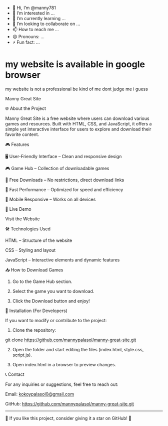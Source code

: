 - 👋 Hi, I’m @manny781
- 👀 I’m interested in ...
- 🌱 I’m currently learning ...
- 💞️ I’m looking to collaborate on ...
- 📫 How to reach me ...
- 😄 Pronouns: ...
- ⚡ Fun fact: ...

<!---
manny781/manny781 is a ✨ special ✨ repository because its `README.md` (this file) appears on your GitHub profile.
You can click the Preview link to take a look at your changes.
--->
# my website is available in google browser 
my website is not a professional be kind of me
dont judge me i guess 

Manny Great Site

🌐 About the Project

Manny Great Site is a free website where users can download various games and resources. Built with HTML, CSS, and JavaScript, it offers a simple yet interactive interface for users to explore and download their favorite content.

🎮 Features

🖥️ User-Friendly Interface – Clean and responsive design

🎮 Game Hub – Collection of downloadable games

📂 Free Downloads – No restrictions, direct download links

🚀 Fast Performance – Optimized for speed and efficiency

📱 Mobile Responsive – Works on all devices


🔗 Live Demo

Visit the Website

🛠️ Technologies Used

HTML – Structure of the website

CSS – Styling and layout

JavaScript – Interactive elements and dynamic features


📥 How to Download Games

1. Go to the Game Hub section.


2. Select the game you want to download.


3. Click the Download button and enjoy!



📌 Installation (For Developers)

If you want to modify or contribute to the project:

1. Clone the repository:

git clone https://github.com/mannypalasol/manny-great-site.git


2. Open the folder and start editing the files (index.html, style.css, script.js).


3. Open index.html in a browser to preview changes.



📞 Contact

For any inquiries or suggestions, feel free to reach out:

Email: kokoypalasol0@gmail.com

GitHub: https://github.com/mannypalasol/manny-great-site.git



---

🌟 If you like this project, consider giving it a star on GitHub! 🌟

